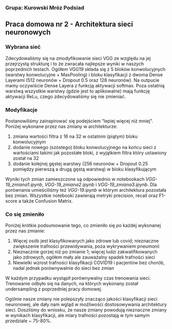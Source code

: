 ### Grupa: Kurowski Mróz Podsiad

## Praca domowa nr 2 - Architektura sieci neuronowych

### Wybrana sieć
Zdecydowaliśmy się na zmodyfikowanie sieci VGG ze względu na jej przejrzystą strukturę i to że zwracała najlepsze wyniki w naszych poprzednich testach. Ogółem VGG19 składa się z 5 bloków konwolucyjnych (warstwy konwolucyjne + MaxPooling) i bloku klasyfikacji z dwoma Dense Layerami (512 neuronów + Dropout 0.5 oraz 128 neuronów). Na outpucie mamy oczywiście Dense Layera z funkcją aktywacji softmax. Poza ostatnią warstwą wszystkie warstwy (gdzie jest to aplikowalne) mają funkcję aktywacji ReLu, czego zdecydowaliśmy się nie zmieniać.

### Modyfikacje
Postanowiliśmy zainspirować się podejściem “lepiej więcej niż mniej”. Poniżej wykonane przez nas zmiany w architekturze:

1. zmiana wartości filtra z 16 na 32 w ostatnim (piątym) bloku konwolucyjnym 
2. dodanie nowego (szóstego) bloku konwolucyjnego na końcu sieci z wartościami takimi jak pozostałe bloki, z wyjątkiem filtra który ustawiony został na 32
3. dodanie kolejnej gęstej warstwy (256 neuronów + Dropout 0.25 pomiędzy pierwszą a drugą gęstą warstwą) w bloku klasyfikującym

Wyniki tych zmian zamieszczone są odpowiednio w notebookach *VGG-19_zmiana1.ipynb*, *VGG-19_zmiana2.ipynb* i *VGG-19_zmiana3.ipynb*. Dla porównania umieściliśmy też *VGG-19.ipynb* w którym architektura pozostała bez zmian. Wszystkie notebooki zawierają metryki precision, recall oraz F1-score a także Confusion Matrix.

### Co się zmieniło
Poniżej krótkie podsumowanie tego, co zmieniło się po każdej wykonanej przez nas zmianie:

1. Więcej osób jest klasyfikowanych jako zdrowe lub covid;  nieznaczne zwiększenie trafności przewidywania, poza wykrywaniem pneumonii
2. Nieznacznie gorzej niż po zmianie 1; więcej ludzi zakwalifikowanych jako zdrowych, ogółem mały ale zauważalny spadek trafności sieci
3. Niewielki wzrost trafności klasyfikacji COVID19 i pacjentów bez chorób, nadal jednak porównywalnie do sieci bez zmian

W każdym przypadku wystąpił porównywalny czas trenowania sieci. Trenowanie odbyło się na danych, na których wykonany został undersampling z poprzedniej pracy domowej.

Ogólnie nasze zmiany nie polepszyły znacząco jakości klasyfikacji sieci neuronowej, ale dały nam wgląd w możliwości dostosowywania architektury sieci. Doszliśmy do wniosku, że nasze zmiany powodują nieznaczne zmiany w wynikach klasyfikacji, ale miary trafności pozostają w tym samym przedziale ~ 75-80%.

